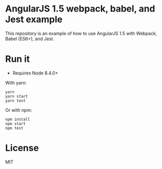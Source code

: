 # AngularJS 1.5 webpack, babel, and Jest example

This repository is an example of how to use AngularJS 1.5 with Webpack, Babel (ES6+), and Jest.

# Run it

- Requires Node 8.4.0+

With yarn:

    yarn
    yarn start
    yarn test

Or with npm:

    npm install
    npm start
    npm test

# License

MIT
